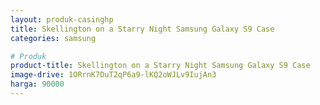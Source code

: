 ```yaml
---
layout: produk-casinghp
title: Skellington on a Starry Night Samsung Galaxy S9 Case
categories: samsung

# Produk
product-title: Skellington on a Starry Night Samsung Galaxy S9 Case
image-drive: 1ORrnK7DuT2qP6a9-lKQ2oWJLv9IujAn3
harga: 90000
---
```

